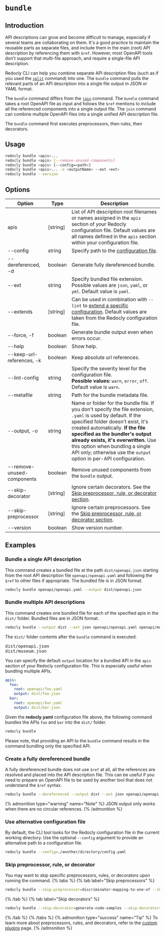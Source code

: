# `bundle`

## Introduction

API descriptions can grow and become difficult to manage, especially if several teams are collaborating on them. It's a good practice to maintain the reusable parts as separate files, and include them in the main (root) API description by referencing them with `$ref`. However, most OpenAPI tools don't support that multi-file approach, and require a single-file API description.

Redocly CLI can help you combine separate API description files (such as if you used the [`split`](./split.md) command) into one. The `bundle` command pulls the relevant parts of an API description into a single file output in JSON or YAML format.

The `bundle` command differs from the [`join`](./join.md) command. The `bundle` command takes a root OpenAPI file as input and follows the `$ref` mentions to include all the referenced components into a single output file. The `join` command can combine multiple OpenAPI files into a single unified API description file.

The `bundle` command first executes preprocessors, then rules, then decorators.

## Usage

```bash
redocly bundle <apis>...
redocly bundle <apis> [--remove-unused-components]
redocly bundle <apis> [--config=<path>]
redocly bundle <apis>... -o <outputName> --ext <ext>
redocly bundle --version
```

## Options

| Option                     | Type     | Description                                                                                                                                                                                                                                                                                                                              |
| -------------------------- | -------- | ---------------------------------------------------------------------------------------------------------------------------------------------------------------------------------------------------------------------------------------------------------------------------------------------------------------------------------------- |
| apis                       | [string] | List of API description root filenames or names assigned in the `apis` section of your Redocly configuration file. Default values are all names defined in the `apis` section within your configuration file.                                                                                                                            |
| --config                   | string   | Specify path to the [configuration file](#use-alternative-configuration-file).                                                                                                                                                                                                                                                           |
| --dereferenced, -d         | boolean  | Generate fully dereferenced bundle.                                                                                                                                                                                                                                                                                                      |
| --ext                      | string   | Specify bundled file extension. Possible values are `json`, `yaml`, or `yml`. Default value is `yaml`.                                                                                                                                                                                                                                   |
| --extends                  | [string] | Can be used in combination with `--lint` to [extend a specific configuration](./lint.md#extend-configuration). Default values are taken from the Redocly configuration file.                                                                                                                                                             |
| --force, -f                | boolean  | Generate bundle output even when errors occur.                                                                                                                                                                                                                                                                                           |
| --help                     | boolean  | Show help.                                                                                                                                                                                                                                                                                                                               |
| --keep-url-references, -k  | boolean  | Keep absolute url references.                                                                                                                                                                                                                                                                                                            |
| --lint-config              | string   | Specify the severity level for the configuration file. <br/> **Possible values:** `warn`, `error`, `off`. Default value is `warn`.                                                                                                                                                                                                       |
| --metafile                 | string   | Path for the bundle metadata file.                                                                                                                                                                                                                                                                                                       |
| --output, -o               | string   | Name or folder for the bundle file. If you don't specify the file extension, `.yaml` is used by default. If the specified folder doesn't exist, it's created automatically. **If the file specified as the bundler's output already exists, it's overwritten.** Use this option when bundling a single API only; otherwise use the `output` option in per-API configuration. |
| --remove-unused-components | boolean  | Remove unused components from the `bundle` output.                                                                                                                                                                                                                                                                                       |
| --skip-decorator           | [string] | Ignore certain decorators. See the [Skip preprocessor, rule, or decorator section](#skip-preprocessor-rule-or-decorator).                                                                                                                                                                                                                |
| --skip-preprocessor        | [string] | Ignore certain preprocessors. See the [Skip preprocessor, rule, or decorator section](#skip-preprocessor-rule-or-decorator).                                                                                                                                                                                                             |
| --version                  | boolean  | Show version number.                                                                                                                                                                                                                                                                                                                     |

## Examples

### Bundle a single API description

This command creates a bundled file at the path `dist/openapi.json` starting from the root API description file `openapi/openapi.yaml` and following the `$ref` to other files if appropriate. The bundled file is in JSON format.

```bash
redocly bundle openapi/openapi.yaml --output dist/openapi.json
```

### Bundle multiple API descriptions

This command creates one bundled file for each of the specified apis in the `dist/` folder. Bundled files are in JSON format.

```bash Command
redocly bundle --output dist --ext json openapi/openapi.yaml openapi/museum.yaml
```

The `dist/` folder contents after the `bundle` command is executed:

<pre>
dist/openapi.json
dist/museum.json
</pre>

You can specify the default `output` location for a bundled API in the `apis` section of your Redocly configuration file.
This is especially useful when bundling multiple APIs.

```yaml
apis:
  foo:
    root: openapi/foo.yaml
    output: dist/foo.json
  bar:
    root: openapi/bar.yaml
    output: dist/bar.json
```

Given the **redocly.yaml** configuration file above, the following command bundles the APIs `foo` and `bar` into the `dist/` folder.

```bash
redocly bundle
```

Please note, that providing an API to the `bundle` command results in the command bundling only the specified API.

### Create a fully dereferenced bundle

A fully dereferenced bundle does not use `$ref` at all, all the references are resolved and placed into the API description file. This can be useful if you need to prepare an OpenAPI file to be used by another tool that does not understand the `$ref` syntax.

```bash
redocly bundle --dereferenced --output dist --ext json openapi/openapi.yaml openapi/museum.yaml
```

{% admonition type="warning" name="Note" %}
JSON output only works when there are no circular references.
{% /admonition %}

### Use alternative configuration file

By default, the CLI tool looks for the Redocly configuration file in the current working directory. Use the optional `--config` argument to provide an alternative path to a configuration file.

```bash
redocly bundle --config=./another/directory/config.yaml
```

### Skip preprocessor, rule, or decorator

You may want to skip specific preprocessors, rules, or decorators upon running the command.
{% tabs %}
{% tab label="Skip preprocessors" %}

```bash
redocly bundle --skip-preprocessor=discriminator-mapping-to-one-of --skip-preprocessor=another-example
```

{% /tab  %}
{% tab label="Skip decorators" %}

```bash
redocly bundle --skip-decorator=generate-code-samples --skip-decorator=remove-internal-operations
```

{% /tab  %}
{% /tabs  %}
{% admonition type="success" name="Tip" %}
To learn more about preprocessors, rules, and decorators, refer to the [custom plugins](../custom-plugins/index.md) page.
{% /admonition %}
